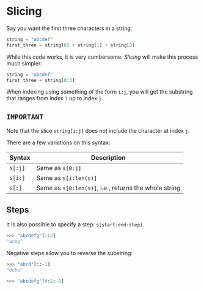 # Slicing

Say you want the first three characters in a string:

```python
string = "abcdef"
first_three = string[0] + string[1] + string[2]
```

While this code works, it is very cumbersome.
_Slicing_ will make this process much simpler:

```python
string = "abcdef"
first_three = string[0:3]
```

When indexing using something of the form `i:j`, you will get the substring that ranges from index `i` up to index `j`.

## `IMPORTANT`

Note that the slice `string[i:j]` does _not_ include the character at index `j`.

There are a few variations on this syntax:

| Syntax  | Description                                           |
| ------- | ----------------------------------------------------- |
| `s[:j]` | Same as `s[0:j]`                                      |
| `s[i:]` | Same as `s[i:len(s)]`                                 |
| `s[:]`  | Same as `s[0:len(s)]`, i.e., returns the whole string |

## Steps

It is also possible to specify a step: `s[start:end:step]`.

```python
>>> "abcdefg"[::2]
"aceg"
```

Negative steps allow you to reverse the substring:

```python
>>> "abcd"[::-1]
"dcba"

>>> "abcdefg"[4:2:-1]

```
